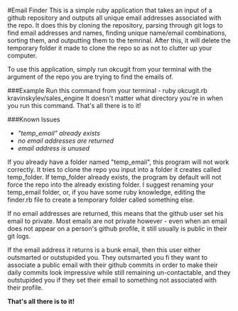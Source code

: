 #Email Finder
This is a simple ruby application that takes an input of a github repository and outputs all unique email addresses associated with the repo. It does this by cloning the repository, parsing through git logs to find email addresses and names, finding unique name/email combinations, sorting them, and outputting them to the temrinal. After this, it will delete the temporary folder it made to clone the repo so as not to clutter up your computer.

To use this application, simply run okcugit from your terminal with the argument of the repo you are trying to find the emails of.

###Example
Run this command from your terminal -
ruby okcugit.rb kravinskylev/sales_engine
It doesn't matter what directory you're in when you run this command.
That's all there is to it!

###Known Issues
* *"temp_email" already exists*
* *no email addresses are returned*
* *email address is unused*

If you already have a folder named "temp_email", this program will not work correctly. It tries to clone the repo you input into a folder it creates called temp_folder. If temp_folder already exists, the program by default will not force the repo into the already existing folder. I suggest renaming your temp_email folder, or, if you have some ruby knowledge, editing the finder.rb file to create a temporary folder called something else.

If no email addresses are returned, this means that the github user set his email to private. Most emails are not private however - even when an email does not appear on a person's github profile, it still usually is public in their git logs.

If the email address it returns is a bunk email, then this user either outsmarted or outstupided you. They outsmarted you fi they want to associate a public email with their github commits in order to make their daily commits look impressive while still remaining un-contactable, and they outstupided you if they set their email to something not associated with their profile. 

**That's all there is to it!**
